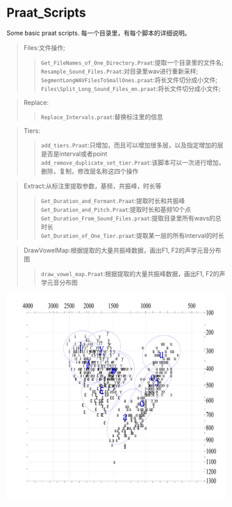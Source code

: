 # Praat_Scripts
Some basic praat scripts. 每一个目录里，有每个脚本的详细说明。 

>Files:文件操作;  
>>`Get_FileNames_of_One_Directory.Praat`:提取一个目录里的文件名;  
>>`Resample_Sound_Files.Praat`:对目录里wav进行重新采样;  
>>`SegmentLongWAVFilesToSmallOnes.praat`:将长文件切分成小文件;  
>>`Files\Split_Long_Sound_Files_mn.praat`:将长文件切分成小文件;  

>Replace:  
>>`Replace_Intervals.praat`:替换标注里的信息  

>Tiers:  
>>`add_tiers.Praat`:只增加，而且可以增加很多层，以及指定增加的层是否是interval或者point  
>>`add_remove_duplicate_set_tier.Praat`:该脚本可以一次进行增加，删除，复制，修改层名称这四个操作  

>Extract:从标注里提取参数，基频，共振峰，时长等  
>>`Get_Duration_and_Formant.Praat`:提取时长和共振峰  
>>`Get_Duration_and_Pitch.Praat`:提取时长和基频10个点  
>>`Get_Duration_From_Sound_Files.praat`:提取目录里所有wavs的总时长  
>>`Get_Duration_of_One_Tier.praat`:提取某一层的所有interval的时长  

>DrawVowelMap:根据提取的大量共振峰数据，画出F1, F2的声学元音分布图  
>>`draw_vowel_map.Praat`:根据提取的大量共振峰数据，画出F1, F2的声学元音分布图  
<div align=center><img width="720" height="480" src="images/vowel.png"/></div>